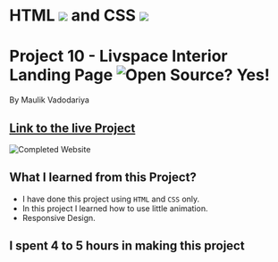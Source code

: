 # HTML ![](https://livspace-interior-web.netlify.app/images/readme-images/html-5-img.png) and CSS ![](https://livspace-interior-web.netlify.app/images/readme-images/css-3-img.png)

# Project 10 - Livspace Interior Landing Page ![Open Source? Yes!](https://badgen.net/badge/Open%20Source%20%3F/Yes%21/blue?icon=github)

By Maulik Vadodariya

## [Link to the live Project](https://livspace-interior-web.netlify.app/)

![Completed Website](https://livspace-interior-web.netlify.app/images/readme-images/ScreenShot-20221114200009.png)

## What I learned from this Project?

- I have done this project using `HTML` and `CSS` only.
- In this project I learned how to use little animation.
- Responsive Design.

## I spent 4 to 5 hours in making this project
